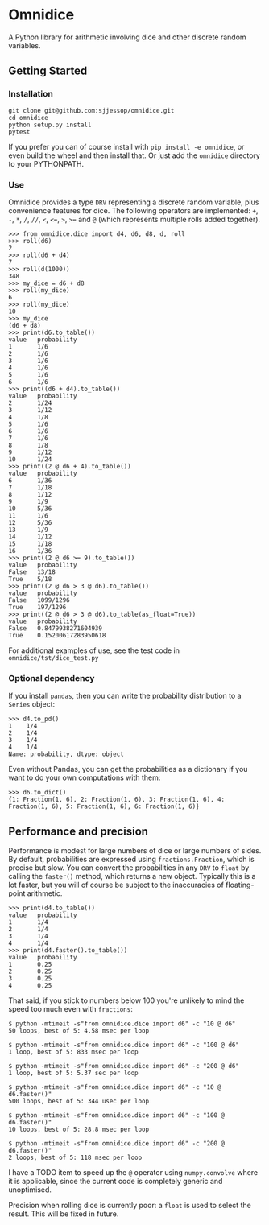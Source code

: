 # Omnidice

A Python library for arithmetic involving dice and other discrete random
variables.

## Getting Started

### Installation

```
git clone git@github.com:sjjessop/omnidice.git
cd omnidice
python setup.py install
pytest
```

If you prefer you can of course install with `pip install -e omnidice`, or even
build the wheel and then install that. Or just add the `omnidice` directory to
your PYTHONPATH.

### Use

Omnidice provides a type `DRV` representing a discrete random variable, plus
convenience features for dice. The following operators are implemented: `+`,
`-`, `*`, `/`, `//`, `<`, `<=`, `>`, `>=` and `@` (which represents multiple
rolls added together).

```
>>> from omnidice.dice import d4, d6, d8, d, roll
>>> roll(d6)
2
>>> roll(d6 + d4)
7
>>> roll(d(1000))
348
>>> my_dice = d6 + d8
>>> roll(my_dice)
6
>>> roll(my_dice)
10
>>> my_dice
(d6 + d8)
>>> print(d6.to_table())
value   probability
1       1/6
2       1/6
3       1/6
4       1/6
5       1/6
6       1/6
>>> print((d6 + d4).to_table())
value   probability
2       1/24
3       1/12
4       1/8
5       1/6
6       1/6
7       1/6
8       1/8
9       1/12
10      1/24
>>> print((2 @ d6 + 4).to_table())
value   probability
6       1/36
7       1/18
8       1/12
9       1/9
10      5/36
11      1/6
12      5/36
13      1/9
14      1/12
15      1/18
16      1/36
>>> print((2 @ d6 >= 9).to_table())
value   probability
False   13/18
True    5/18
>>> print((2 @ d6 > 3 @ d6).to_table())
value   probability
False   1099/1296
True    197/1296
>>> print((2 @ d6 > 3 @ d6).to_table(as_float=True))
value   probability
False   0.8479938271604939
True    0.15200617283950618
```

For additional examples of use, see the test code in
`omnidice/tst/dice_test.py`

### Optional dependency

If you install `pandas`, then you can write the probability distribution to
a `Series` object:

```
>>> d4.to_pd()
1    1/4
2    1/4
3    1/4
4    1/4
Name: probability, dtype: object
```

Even without Pandas, you can get the probabilities as a dictionary if you want
to do your own computations with them:

```
>>> d6.to_dict()
{1: Fraction(1, 6), 2: Fraction(1, 6), 3: Fraction(1, 6), 4: Fraction(1, 6), 5: Fraction(1, 6), 6: Fraction(1, 6)}
```

## Performance and precision

Performance is modest for large numbers of dice or large numbers of sides. By
default, probabilities are expressed using `fractions.Fraction`, which is
precise but slow. You can convert the probabilities in any `DRV` to `float`
by calling the `faster()` method, which returns a new object. Typically this
is a lot faster, but you will of course be subject to the inaccuracies of
floating-point arithmetic.

```
>>> print(d4.to_table())
value   probability
1       1/4
2       1/4
3       1/4
4       1/4
>>> print(d4.faster().to_table())
value   probability
1       0.25
2       0.25
3       0.25
4       0.25
```

That said, if you stick to numbers below 100 you're unlikely to mind the
speed too much even with `fractions`:

```
$ python -mtimeit -s"from omnidice.dice import d6" -c "10 @ d6"
50 loops, best of 5: 4.58 msec per loop

$ python -mtimeit -s"from omnidice.dice import d6" -c "100 @ d6"
1 loop, best of 5: 833 msec per loop

$ python -mtimeit -s"from omnidice.dice import d6" -c "200 @ d6"
1 loop, best of 5: 5.37 sec per loop

$ python -mtimeit -s"from omnidice.dice import d6" -c "10 @ d6.faster()"
500 loops, best of 5: 344 usec per loop

$ python -mtimeit -s"from omnidice.dice import d6" -c "100 @ d6.faster()"
10 loops, best of 5: 28.8 msec per loop

$ python -mtimeit -s"from omnidice.dice import d6" -c "200 @ d6.faster()"
2 loops, best of 5: 118 msec per loop
```

I have a TODO item to speed up the `@` operator using `numpy.convolve` where it
is applicable, since the current code is completely generic and unoptimised.

Precision when rolling dice is currently poor: a `float` is used to select the
result. This will be fixed in future.
